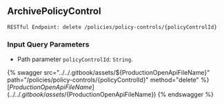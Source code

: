
## ArchivePolicyControl
`RESTful Endpoint: delete /policies/policy-controls/{policyControlId}`



### Input Query Parameters
* Path parameter `policyControlId`: `String`.  
  


{% swagger src="../../.gitbook/assets/${ProductionOpenApiFileName}" path="/policies/policy-controls/{policyControlId}" method="delete" %}
[${ProductionOpenApiFileName}](../../.gitbook/assets/${ProductionOpenApiFileName})
{% endswagger %}
